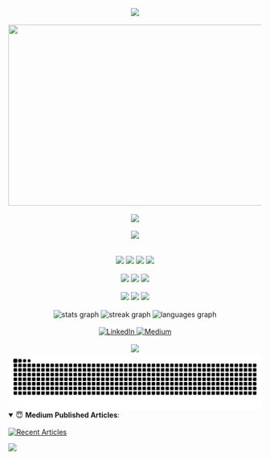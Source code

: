 <div align="center">

  <p>
    <img src="https://capsule-render.vercel.app/api?type=waving&height=100&width=200&color=gradient&section=header"/>
  </p>
  
  <img src="https://github.com/m7mdmaken/m7mdmaken/blob/main/output_optimized.gif?raw=true" width="720" height="360">
  
  <p>
    <img src="https://capsule-render.vercel.app/api?type=venom&height=200&color=gradient&text=Software%20Engineer%20-nl-%20Flutter%20Developer&fontColor=black&fontSize=40&animation=twinkling&fontAlign=40,60&fontAlignY=35,60"/>
  </p>

  <p>
    <img src="https://capsule-render.vercel.app/api?type=speech&height=200&fontSize=25&color=gradient&text=Computer%20Engineer%20passionate%20about%20software%20development-nl-%20and%20mobile%20app%20development.%20Specialized%20in%20Flutter&fontColor=black&fontAlignY=35,55"/>
  </p>

  <br/>

  <div>
    <img src="https://img.shields.io/badge/Flutter-%2302569B.svg?&style=for-the-badge&logo=flutter&logoColor=white" height="40">
    <img src="https://img.shields.io/badge/Dart-%230175C2.svg?&style=for-the-badge&logo=dart&logoColor=white" height="40">
    <img src="https://img.shields.io/badge/GitHub-%23181717.svg?&style=for-the-badge&logo=github&logoColor=white" height="40">
    <img src="https://img.shields.io/badge/Firebase-%23FFCA28.svg?&style=for-the-badge&logo=firebase&logoColor=white" height="40">
  </div>
  
  <br/>

  <div>
    <img src="https://img.shields.io/badge/Postman-%23FF6C37.svg?&style=for-the-badge&logo=postman&logoColor=white" height="40">
    <img src="https://img.shields.io/badge/VS%20Code-%23007ACC.svg?&style=for-the-badge&logo=visualstudiocode&logoColor=white" height="40">
    <img src="https://img.shields.io/badge/Figma-%23F24E1E.svg?&style=for-the-badge&logo=figma&logoColor=white" height="40">
  </div>
  
  <br/>

  <div>
    <img src="https://img.shields.io/badge/Git-%23F05033.svg?&style=for-the-badge&logo=git&logoColor=white" height="40">
    <img src="https://img.shields.io/badge/Windows-%230078D6.svg?&style=for-the-badge&logo=windows&logoColor=white" height="40">
    <img src="https://img.shields.io/badge/C++-%2300599C.svg?&style=for-the-badge&logo=cplusplus&logoColor=white" height="40">
  </div>
  
  <br/>

  <div>
    <img src="https://github-readme-stats.vercel.app/api?username=m7mdmaken&show_icons=true&include_all_commits=true&count_private=true&theme=aura&hide_border=false" height="150" alt="stats graph"/>
    <img src="https://streak-stats.demolab.com?user=m7mdmaken&mode=daily&theme=aura&hide_border=false&border_radius=5" height="150" alt="streak graph"/>
    <img src="https://github-readme-stats.vercel.app/api/top-langs?username=m7mdmaken&layout=compact&card_width=320&langs_count=5&theme=aura&hide_border=false" height="150" alt="languages graph"/>
  </div>
  
  <br/>
  
  <div>
    <a href="https://www.linkedin.com/in/m7mdalmaken/" target="_blank">
      <img src="https://img.shields.io/badge/LinkedIn-0077B5?logo=linkedin&logoColor=white&style=for-the-badge" height="40" alt="LinkedIn"/>
    </a>
    <a href="https://medium.com/@m7mdmaken" target="_blank">
      <img src="https://img.shields.io/badge/Medium-12100E?logo=medium&logoColor=white&style=for-the-badge" height="40" alt="Medium"/>
    </a>
  </div>
  
  <br/>
  
  <img src="https://profile-counter.glitch.me/m7mdmaken/count.svg?"/>
  
  <br/>

  <picture>
    <source media="(prefers-color-scheme: dark)" srcset="https://raw.githubusercontent.com/m7mdmaken/m7mdmaken/output/github-contribution-grid-snake-dark.svg"/>
    <source media="(prefers-color-scheme: light)" srcset="https://raw.githubusercontent.com/m7mdmaken/m7mdmaken/output/github-contribution-grid-snake.svg"/>
    <img alt="github-snake" src="https://raw.githubusercontent.com/m7mdmaken/m7mdmaken/output/github-contribution-grid-snake.svg"/>
  </picture>
  
  <br/>

</div>
  <details open>
    <summary> 😇 <b>Medium Published Articles</b>: </summary>
    <br>
    <a href="https://github-read-medium.vercel.app/latest?username=m7mdmaken&limit=4&theme=nord" target="_blank">
      <img src="https://github-read-medium.vercel.app/latest?username=m7mdmaken&limit=4&theme=nord" alt="Recent Articles"/>
    </a>
  </details>
  
  <p>
    <img src="https://capsule-render.vercel.app/api?type=waving&height=100&color=gradient&section=footer&reversal=true"/>
  </p>

